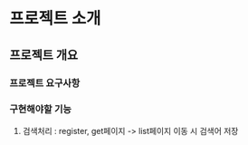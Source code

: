 # 프로젝트 소개
## 프로젝트 개요
### 프로젝트 요구사항


### 구현해야할 기능
1. 검색처리 : register, get페이지 -> list페이지 이동 시 검색어 저장

